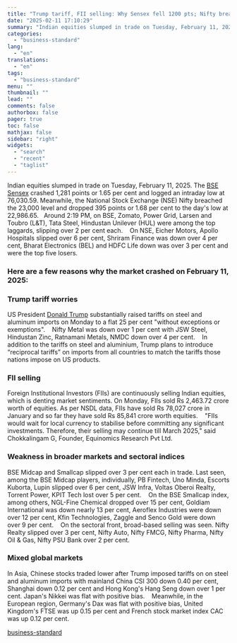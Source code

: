 ```yaml
---
title: "Trump tariff, FII selling: Why Sensex fell 1200 pts; Nifty breached 23,000?"
date: "2025-02-11 17:10:29"
summary: "Indian equities slumped in trade on Tuesday, February 11, 2025. The BSE Sensex crashed 1,281 points or 1.65 per cent and logged an intraday low at 76,030.59. Meanwhile, the National Stock Exchange (NSE) Nifty breached the 23,000 level and dropped 395 points or 1.68 per cent to the day's low..."
categories:
  - "business-standard"
lang:
  - "en"
translations:
  - "en"
tags:
  - "business-standard"
menu: ""
thumbnail: ""
lead: ""
comments: false
authorbox: false
pager: true
toc: false
mathjax: false
sidebar: "right"
widgets:
  - "search"
  - "recent"
  - "taglist"
---
```


Indian equities slumped in trade on Tuesday, February 11, 2025. The [BSE Sensex](https://www.business-standard.com/markets/sp-bse-sensex-share-price-20558.html) crashed 1,281 points or 1.65 per cent and logged an intraday low at 76,030.59. Meanwhile, the National Stock Exchange (NSE) Nifty breached the 23,000 level and dropped 395 points or 1.68 per cent to the day's low at 22,986.65.
 
Around 2:19 PM, on BSE, Zomato, Power Grid, Larsen and Toubro (L&T), Tata Steel, Hindustan Unilever (HUL) were among the top laggards, slipping over 2 per cent each. 
 
On NSE, Eicher Motors, Apollo Hospitals slipped over 6 per cent, Shriram Finance was down over 4 per cent, Bharat Electronics (BEL) and HDFC Life down was over 3 per cent and were the top five losers.   
### Here are a few reasons why the market crashed on February 11, 2025:

### Trump tariff worries

US President [Donald Trump](https://www.business-standard.com/about/who-is-donald-trump) substantially raised tariffs on steel and aluminum imports on Monday to a flat 25 per cent "without exceptions or exemptions". 
 
Nifty Metal was down over 1 per cent with JSW Steel, Hindustan Zinc, Ratnamani Metals, NMDC down over 4 per cent. 
 
In addition to the tariffs on steel and aluminium, Trump plans to introduce “reciprocal tariffs” on imports from all countries to match the tariffs those nations impose on US products.
### FII selling

Foreign Institutional Investors (FIIs) are continuously selling Indian equities, which is denting market sentiments. On Monday, FIIs sold Rs 2,463.72 crore worth of equities. As per NSDL data, FIIs have sold Rs 78,027 crore in January and so far they have sold Rs 85,841 crore worth equities. 
 
"FIIs would wait for local currency to stabilise before committing any significant investments. Therefore, their selling may continue till March 2025," said Chokkalingam G, Founder, Equinomics Research Pvt Ltd. 
### Weakness in broader markets and sectoral indices

BSE Midcap and Smallcap slipped over 3 per cent each in trade. Last seen, among the BSE Midcap players, individually, PB Fintech, Uno Minda, Escorts Kuborta, Lupin slipped over 6 per cent, JSW Infra, Voltas Oberoi Realty, Torrent Power, KPIT Tech lost over 5 per cent. 
 
On the BSE Smallcap index, among others, NGL-Fine Chemical dropped over 15 per cent, Goldiam International was down nearly 13 per cent, Aeroflex Industries were down over 12 per cent, Kfin Technologies, Zaggle and Senco Gold were down over 9 per cent. 
 
On the sectoral front, broad-based selling was seen. Nifty Realty slipped over 3 per cent, Nifty Auto, Nifty FMCG, Nifty Pharma, Nifty Oil & Gas, Nifty PSU Bank over 2 per cent. 
### Mixed global markets

In Asia, Chinese stocks traded lower after Trump imposed tariffs on on steel and aluminum imports with mainland China CSI 300 down 0.40 per cent, Shanghai down 0.12 per cent and Hong Kong's Hang Seng down over 1 per cent. Japan's Nikkei was flat with positive bias. 
 
Meanwhile, in the European region, Germany's Dax was flat with positive bias, United Kingdom's FTSE was up 0.15 per cent and French stock market index CAC was up 0.12 per cent.

[business-standard](https://www.business-standard.com/markets/news/trump-tariff-fii-selling-why-sensex-fell-1200-pts-nifty-breached-23-000-125021101035_1.html)

